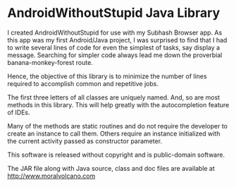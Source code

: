AndroidWithoutStupid Java Library
=================================
I created AndroidWithoutStupid for use with my Subhash Browser app. As this app was
my first Android/Java project, I was surprised to find that I had to write several 
lines of code for even the simplest of tasks, say display a message. Searching for 
simpler code always lead me down the proverbial banana-monkey-forest route.

Hence, the objective of this library is to minimize the number of lines required to 
accomplish common and repetitive jobs.

The first three letters of all classes are uniquely named. And, so are most methods 
in this library. This will help greatly with the autocompletion feature of IDEs.

Many of the methods are static routines and do not require the developer to create an 
instance to call them. Others require an instance initialized with the current activity
passed as constructor parameter.

This software is released without copyright and is public-domain software.

The JAR file along with Java source, class and doc files are available at
http://www.moralvolcano.com
